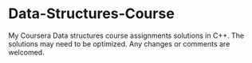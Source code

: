 # Data-Structures-Course
My Coursera Data structures course assignments solutions in C++.
 The solutions may need to be optimized. 
 Any changes or comments are welcomed.
